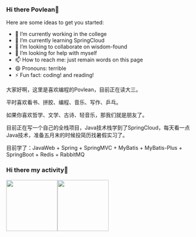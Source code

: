### Hi there Povlean👋

Here are some ideas to get you started:

- 🔭 I’m currently working in the college
- 🌱 I’m currently learning SpringCloud
- 👯 I’m looking to collaborate on wisdom-found
- 🤔 I’m looking for help with myself
- 📫 How to reach me: just remain words on this page
- 😄 Pronouns: terrible
- ⚡ Fun fact: coding! and reading!

大家好啊，这里是喜欢编程的Povlean，目前正在读大三。

平时喜欢看书、拼胶、编程、音乐、写作、乒乓。

如果你喜欢哲学、文学、古诗、轻音乐，那我们就是朋友了。

目前正在写一个自己的全栈项目，Java技术栈学到了SpringCloud，每天看一点Java技术，准备五月末的时候投简历找暑假实习了。

目前学了：JavaWeb + Spring + SpringMVC + MyBatis + MyBatis-Plus + SpringBoot + Redis + RabbitMQ

### Hi there my activity👋
<img align="" height="137px" src="https://github-readme-stats.vercel.app/api?username=Povlean&hide_title=true&hide_border=true&show_icons=true&include_all_commits=true&line_height=21&bg_color=0,EC6C6C,FFD479,FFFC79,73FA79&theme=graywhite&locale=cn" /><img align="" height="137px" src="https://github-readme-stats.vercel.app/api/top-langs/?username=Povlean&hide_title=true&hide_border=true&layout=compact&bg_color=0,73FA79,73FDFF,D783FF&theme=graywhite&locale=cn" />
